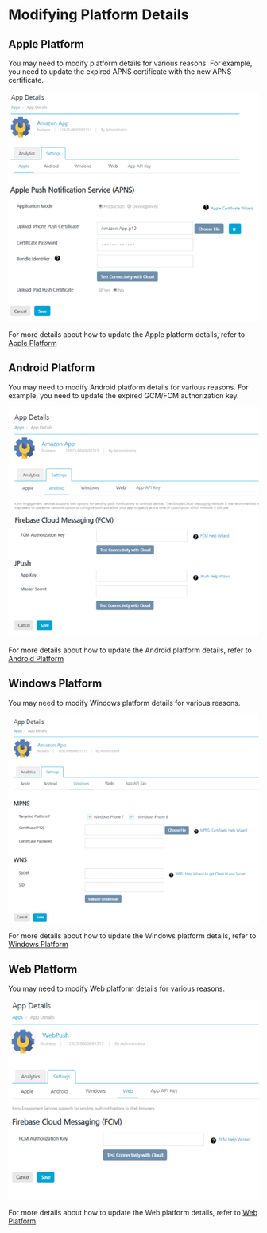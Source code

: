                             


Modifying Platform Details
==========================

Apple Platform
--------------

You may need to modify platform details for various reasons. For example, you need to update the expired APNS certificate with the new APNS certificate.

![](../Resources/Images/Overview/Apps/modifyapplepl_626x575.png)

For more details about how to update the Apple platform details, refer to [Apple Platform](../../../../Foundry/vms_console_user_guide/Content/Apps/Apple.md)

Android Platform
----------------

You may need to modify Android platform details for various reasons. For example, you need to update the expired GCM/FCM authorization key.

![](../Resources/Images/Overview/Apps/modifyandroidpl_628x577.png)

For more details about how to update the Android platform details, refer to [Android Platform](../../../../Foundry/vms_console_user_guide/Content/Apps/Android.md)

Windows Platform
----------------

You may need to modify Windows platform details for various reasons.

![](../Resources/Images/Overview/Apps/modifywindowspl_632x527.png)

For more details about how to update the Windows platform details, refer to [Windows Platform](../../../../Foundry/vms_console_user_guide/Content/Apps/Windows.md)

Web Platform
------------

You may need to modify Web platform details for various reasons.

![](../Resources/Images/Overview/Apps/ModifyWebpl_634x506.png)

For more details about how to update the Web platform details, refer to [Web Platform](Web.md#Apps/Windows.html)
